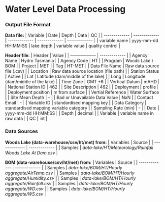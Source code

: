 # Water Level Data Processing

### Output File Format
**Data file:**
| Variable  | Date | Depth | Data | QC |
| ------------- | ------------- | ------------- | ------------- | ------------- |
| variable name | yyyy-mm-dd HH:MM:SS | lake depth | variable value | quality control |

**Header file:**
| Header | Value |
| ------------- | ------------- |
| Agency Name | Hydro Tasmania |
| Agency Code | HT |
| Program | Woods Lake / BOM |
| Project | MET |
| Tag | HT-MET |
| Data File Name | Raw data source file (.csv) |
| Location | Raw data source location (file path) |
| Station Status | Active |
| Lat | Latitude (dam/middle of the lake) |
| Long | Longitude (dam/middle of the lake) |
| Time Zone | GMT +6 |
| Vertical Datum | mAHD |
| National Station ID | 462 |
| Site Description | 462 |
| Deployment | profile |
| Deployment position | m from surface |
| Vertial Reference | Water Surface |
| Site Mean Depth | - |
| Bad or Unavailable Data Value | NaN |
| Contact Email | - |
| Variable ID | standardised mapping key |
| Data Category | standardised mapping variable category |
| Sampling Rate (min) | - |
| Date | yyyy-mm-dd HH:MM:SS |
| Depth | decimal |
| Variable | variable name in raw data |
| QC | int |

### Data Sources
**Woods Lake (data-warehouse/csv/ht/met) from:**
| Variables | Source |
| ------------- | ------------- |
| Samples | *data-lake/HT/Meteorology/Rainfall Woods Lake At Dam.csv* |

**BOM (data-warehouse/csv/ht/met) from:**
| Variables | Source |
| ------------- | ------------- |
| Samples | *data-lake/BOM/HT/Hourly aggregate/AirTemp.csv* |
| Samples | *data-lake/BOM/HT/Hourly aggregate/Humidity.csv* |
| Samples | *data-lake/BOM/HT/Hourly aggregate/Rainfall.csv* |
| Samples | *data-lake/BOM/HT/Hourly aggregate/WD.csv* |
| Samples | *data-lake/BOM/HT/Hourly aggregate/WS.csv* |